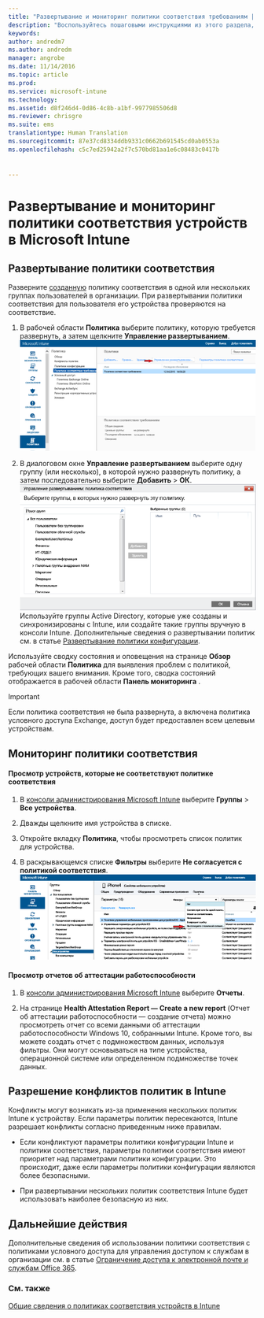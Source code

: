 ```yaml
---
title: "Развертывание и мониторинг политики соответствия требованиям | Microsoft Intune"
description: "Воспользуйтесь пошаговыми инструкциями из этого раздела, чтобы развернуть политику соответствия требованиям и следить за ней."
keywords: 
author: andredm7
ms.author: andredm
manager: angrobe
ms.date: 11/14/2016
ms.topic: article
ms.prod: 
ms.service: microsoft-intune
ms.technology: 
ms.assetid: d8f246d4-0d86-4c8b-a1bf-9977985506d8
ms.reviewer: chrisgre
ms.suite: ems
translationtype: Human Translation
ms.sourcegitcommit: 87e37cd8334ddb9331c0662b691545cd0ab0553a
ms.openlocfilehash: c5c7ed25942a2f7c570bd81aa1e6c08483c0417b


---
```


# <a name="deploy-and-monitor-a-device-compliance-policy-in-microsoft-intune"></a>Развертывание и мониторинг политики соответствия устройств в Microsoft Intune
## <a name="deploy-a-compliance-policy"></a>Развертывание политики соответствия
Разверните [созданную](create-a-device-compliance-policy-in-microsoft-intune.md) политику соответствия в одной или нескольких группах пользователей в организации. При развертывании политики соответствия для пользователя его устройства проверяются на соответствие.

1.  В рабочей области **Политика** выберите политику, которую требуется развернуть, а затем щелкните **Управление развертыванием**.
![Снимок экрана: страница политики соответствия с пунктом меню "Управление развертыванием" в верхней части](./media/intune-sa-3c-deploy-compliance-policy2.png)

2.  В диалоговом окне **Управление развертыванием** выберите одну группу (или несколько), в которой нужно развернуть политику, а затем последовательно выберите **Добавить** > **ОК**.
![Снимок экрана с диалоговым окном "Управление развертыванием"](./media/intune-sa-3d-deploy-compliance-policy3-Manage.png) Используйте группы Active Directory, которые уже созданы и синхронизированы с Intune, или создайте такие группы вручную в консоли Intune. Дополнительные сведения о развертывании политик см. в статье [Развертывание политики конфигурации](manage-settings-and-features-on-your-devices-with-microsoft-intune-policies.md).

Используйте сводку состояния и оповещения на странице **Обзор** рабочей области **Политика** для выявления проблем с политикой, требующих вашего внимания. Кроме того, сводка состояний отображается в рабочей области **Панель мониторинга** .

> [!IMPORTANT]
> Если политика соответствия не была развернута, а включена политика условного доступа Exchange, доступ будет предоставлен всем целевым устройствам.

## <a name="monitor-the-compliance-policy"></a>Мониторинг политики соответствия

#### <a name="to-view-devices-that-do-not-conform-to-a-compliance-policy"></a>Просмотр устройств, которые не соответствуют политике соответствия

1.  В [консоли администрирования Microsoft Intune](https://manage.microsoft.com) выберите **Группы** > **Все устройства**.

2.  Дважды щелкните имя устройства в списке.

3.  Откройте вкладку **Политика**, чтобы просмотреть список политик для устройства.

4.  В раскрывающемся списке **Фильтры** выберите **Не согласуется с политикой соответствия**.
![Снимок экрана со списком фильтров](./media/intune-sa-3e-view-device-noncompliance.png)

#### <a name="to-view-the-health-attestation-reports"></a>Просмотр отчетов об аттестации работоспособности

1.  В [консоли администрирования Microsoft Intune](https://manage.microsoft.com) выберите **Отчеты**.

2.  На странице **Health Attestation Report — Create a new report** (Отчет об аттестации работоспособности — создание отчета) можно просмотреть отчет со всеми данными об аттестации работоспособности Windows 10, собранными Intune. Кроме того, вы можете создать отчет с подмножеством данных, используя фильтры. Они могут основываться на типе устройства, операционной системе или определенном подмножестве точек данных.

## <a name="how-intune-resolves-policy-conflicts"></a>Разрешение конфликтов политик в Intune
Конфликты могут возникать из-за применения нескольких политик Intune к устройству. Если параметры политик пересекаются, Intune разрешает конфликты согласно приведенным ниже правилам.

-   Если конфликтуют параметры политики конфигурации Intune и политики соответствия, параметры политики соответствия имеют приоритет над параметрами политики конфигурации. Это происходит, даже если параметры политики конфигурации являются более безопасными.

-   При развертывании нескольких политик соответствия Intune будет использовать наиболее безопасную из них.

## <a name="next-steps"></a>Дальнейшие действия
Дополнительные сведения об использовании политики соответствия с политиками условного доступа для управления доступом к службам в организации см. в статье [Ограничение доступа к электронной почте и службам Office 365](restrict-access-to-email-and-o365-services-with-microsoft-intune.md).


### <a name="see-also"></a>См. также
[Общие сведения о политиках соответствия устройств в Intune](introduction-to-device-compliance-policies-in-microsoft-intune.md)



<!--HONumber=Dec16_HO2-->


